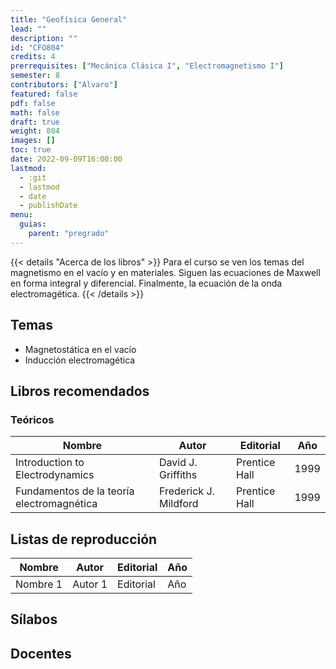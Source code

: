 ```yaml
---
title: "Geofísica General"
lead: ""
description: ""
id: "CFO804"
credits: 4
prerrequisites: ["Mecánica Clásica I", "Electromagnetismo I"]
semester: 8
contributors: ["Alvaro"]
featured: false
pdf: false
math: false
draft: true
weight: 804
images: []
toc: true
date: 2022-09-09T16:00:00
lastmod:
  - :git
  - lastmod
  - date
  - publishDate
menu:
  guias:
    parent: "pregrado"
---
```


{{< details "Acerca de los libros" >}}
Para el curso se ven los temas del magnetismo en el vacío y en materiales. Siguen las ecuaciones de Maxwell en forma integral y diferencial. Finalmente, la ecuación de la onda electromagética.
{{< /details >}}

## Temas

* Magnetostática en el vacío
* Inducción electromagética

## Libros recomendados

### Teóricos

| Nombre   | Autor   | Editorial | Año |
|----------| --------|-----------|-----|
| Introduction to Electrodynamics | David J. Griffiths | Prentice Hall | 1999 |
| Fundamentos de la teoría electromagnética | Frederick J. Mildford | Prentice Hall | 1999 |

## Listas de reproducción

| Nombre   | Autor   | Editorial | Año |
|----------| --------|-----------|-----|
| Nombre 1 | Autor 1 | Editorial | Año |

## Sílabos

## Docentes
